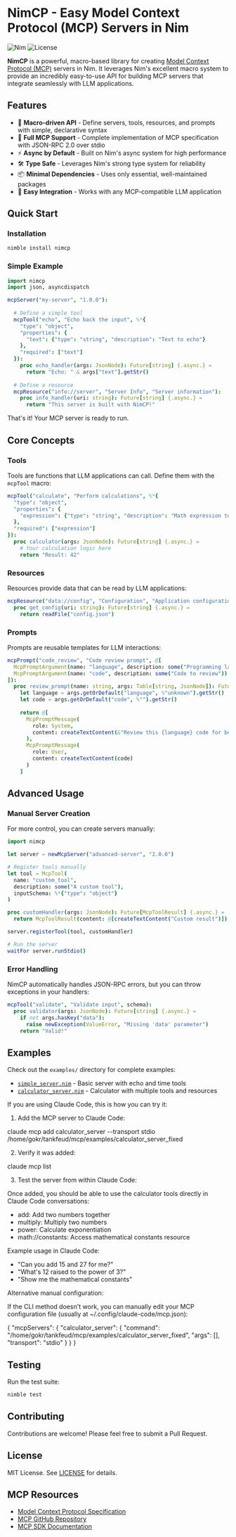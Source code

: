 # NimCP - Easy Model Context Protocol (MCP) Servers in Nim

![Nim](https://img.shields.io/badge/nim-2.0+-blue.svg)
![License](https://img.shields.io/badge/license-MIT-green.svg)

**NimCP** is a powerful, macro-based library for creating [Model Context Protocol (MCP)](https://modelcontextprotocol.io) servers in Nim. It leverages Nim's excellent macro system to provide an incredibly easy-to-use API for building MCP servers that integrate seamlessly with LLM applications.

## Features

- 🚀 **Macro-driven API** - Define servers, tools, resources, and prompts with simple, declarative syntax
- 📡 **Full MCP Support** - Complete implementation of MCP specification with JSON-RPC 2.0 over stdio
- ⚡ **Async by Default** - Built on Nim's async system for high performance
- 🛠️ **Type Safe** - Leverages Nim's strong type system for reliability
- 📦 **Minimal Dependencies** - Uses only essential, well-maintained packages
- 🔧 **Easy Integration** - Works with any MCP-compatible LLM application

## Quick Start

### Installation

```bash
nimble install nimcp
```

### Simple Example

```nim
import nimcp
import json, asyncdispatch

mcpServer("my-server", "1.0.0"):
  
  # Define a simple tool
  mcpTool("echo", "Echo back the input", %*{
    "type": "object",
    "properties": {
      "text": {"type": "string", "description": "Text to echo"}
    },
    "required": ["text"]
  }):
    proc echo_handler(args: JsonNode): Future[string] {.async.} =
      return "Echo: " & args["text"].getStr()
  
  # Define a resource  
  mcpResource("info://server", "Server Info", "Server information"):
    proc info_handler(uri: string): Future[string] {.async.} =
      return "This server is built with NimCP!"
```

That's it! Your MCP server is ready to run.

## Core Concepts

### Tools

Tools are functions that LLM applications can call. Define them with the `mcpTool` macro:

```nim
mcpTool("calculate", "Perform calculations", %*{
  "type": "object",
  "properties": {
    "expression": {"type": "string", "description": "Math expression to evaluate"}
  },
  "required": ["expression"]
}):
  proc calculator(args: JsonNode): Future[string] {.async.} =
    # Your calculation logic here
    return "Result: 42"
```

### Resources

Resources provide data that can be read by LLM applications:

```nim
mcpResource("data://config", "Configuration", "Application configuration"):
  proc get_config(uri: string): Future[string] {.async.} =
    return readFile("config.json")
```

### Prompts

Prompts are reusable templates for LLM interactions:

```nim
mcpPrompt("code_review", "Code review prompt", @[
  McpPromptArgument(name: "language", description: some("Programming language")),
  McpPromptArgument(name: "code", description: some("Code to review"))
]):
  proc review_prompt(name: string, args: Table[string, JsonNode]): Future[seq[McpPromptMessage]] {.async.} =
    let language = args.getOrDefault("language", %"unknown").getStr()
    let code = args.getOrDefault("code", %"").getStr()
    
    return @[
      McpPromptMessage(
        role: System,
        content: createTextContent(&"Review this {language} code for best practices and potential issues.")
      ),
      McpPromptMessage(
        role: User,
        content: createTextContent(code)
      )
    ]
```

## Advanced Usage

### Manual Server Creation

For more control, you can create servers manually:

```nim
import nimcp

let server = newMcpServer("advanced-server", "2.0.0")

# Register tools manually
let tool = McpTool(
  name: "custom_tool",
  description: some("A custom tool"),
  inputSchema: %*{"type": "object"}
)

proc customHandler(args: JsonNode): Future[McpToolResult] {.async.} =
  return McpToolResult(content: @[createTextContent("Custom result")])

server.registerTool(tool, customHandler)

# Run the server
waitFor server.runStdio()
```

### Error Handling

NimCP automatically handles JSON-RPC errors, but you can throw exceptions in your handlers:

```nim
mcpTool("validate", "Validate input", schema):
  proc validator(args: JsonNode): Future[string] {.async.} =
    if not args.hasKey("data"):
      raise newException(ValueError, "Missing 'data' parameter")
    return "Valid!"
```

## Examples

Check out the `examples/` directory for complete examples:

- [`simple_server.nim`](examples/simple_server.nim) - Basic server with echo and time tools
- [`calculator_server.nim`](examples/calculator_server.nim) - Calculator with multiple tools and resources

If you are using Claude Code, this is how you can try it:

1. Add the MCP server to Claude Code:

  claude mcp add calculator_server --transport stdio /home/gokr/tankfeud/mcp/examples/calculator_server_fixed

2. Verify it was added:

  claude mcp list

3. Test the server from within Claude Code:

Once added, you should be able to use the calculator tools directly in Claude Code conversations:

  - add: Add two numbers together
  - multiply: Multiply two numbers
  - power: Calculate exponentiation
  - math://constants: Access mathematical constants resource

Example usage in Claude Code:

  - "Can you add 15 and 27 for me?"
  - "What's 12 raised to the power of 3?"
  - "Show me the mathematical constants"

Alternative manual configuration:

If the CLI method doesn't work, you can manually edit your MCP configuration file (usually at ~/.config/claude-code/mcp.json):

{
  "mcpServers": {
    "calculator_server": {
      "command": "/home/gokr/tankfeud/mcp/examples/calculator_server_fixed",
      "args": [],
      "transport": "stdio"
    }
  }
}

## Testing

Run the test suite:

```bash
nimble test
```


## Contributing

Contributions are welcome! Please feel free to submit a Pull Request.

## License

MIT License. See [LICENSE](LICENSE) for details.

## MCP Resources

- [Model Context Protocol Specification](https://modelcontextprotocol.io)
- [MCP GitHub Repository](https://github.com/modelcontextprotocol/modelcontextprotocol)
- [MCP SDK Documentation](https://modelcontextprotocol.io/docs)